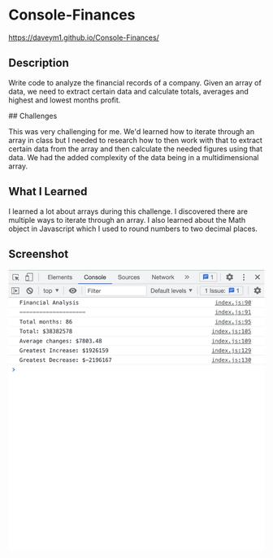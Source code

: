 # Console-Finances

https://daveym1.github.io/Console-Finances/

## Description

Write code to analyze the financial records of a company. Given an array of data, we need to extract certain data and calculate totals, averages and highest and lowest months profit.

## Challenges

This was very challenging for me. We'd learned how to iterate through an array in class but I needed to research how to then work with that to extract certain data from the array and then calculate the needed figures using that data. We had the added complexity of the data being in a multidimensional array. 

## What I Learned 

I learned a lot about arrays during this challenge. I discovered there are multiple ways to iterate through an array. I also learned about the Math object in Javascript which I used to round numbers to two decimal places. 

## Screenshot

![Alt text](images/Screenshot%202022-11-15%20at%2017.42.15.png)